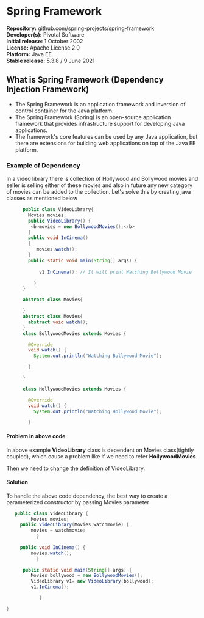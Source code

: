 # Spring Framework


  <b> Repository:</b> github.com/spring-projects/spring-framework </br>
  <b> Developer(s):</b> Pivotal Software </br>
  <b> Initial release:</b> 1 October 2002 </br>
  <b> License:</b> Apache License 2.0 </br>
  <b> Platform:</b> Java EE</br>
  <b> Stable release:</b> 5.3.8 / 9 June 2021</br>

## What is Spring Framework (Dependency Injection Framework)
<ul>
  <li> The Spring Framework is an application framework and inversion of control container for the Java platform. </li>
  <li> The Spring Framework (Spring) is an open-source application framework that provides infrastructure support for developing Java applications.</li>
  <li> The framework's core features can be used by any Java application, but there are extensions for building web applications on top of the Java EE platform.</li>
</ul>  

### Example of Dependency 
In a video library there is collection of Hollywood and Bollywood movies and seller is selling either of these movies and also in future any new category of movies can be added to the collection.
Let's solve this by creating java classes as mentioned below
```java
      public class VideoLibrary{
        Movies movies;
        public VideoLibrary() {
         <b>movies = new BollywoodMovies();</b>
        }
        public void InCinema()
        {
           movies.watch();
        }
        public static void main(String[] args) {
           
            v1.InCinema(); // It will print Watching Bollywood Movie

	      }
      }

      abstract class Movies{

      }
      abstract class Movies{
        abstract void watch();
      }
      class BollywoodMovies extends Movies {

        @Override
        void watch() {
          System.out.println("Watching Bollywood Movie");

        }

      }

      class HollywoodMovies extends Movies {

        @Override
        void watch() {
          System.out.println("Watching Hollywood Movie");

        }

```

#### Problem in above code
<p>In above example <b>VideoLibrary</b> class is dependent on Movies class(tightly coupled), which cause a problem like if we need to refer <b>HollywoodMovies</b></p> Then we need to change the definition of VideoLibrary.</p>

#### Solution 
<p> To handle the above code dependency, the best way to create a parameterized constructor by passing Movies parameter</p>


```java
   public class VideoLibrary {
         Movies movies; 
     public VideoLibrary(Movies watchmovie) {
         movies = watchmovie;
           }
         
     public void InCinema() {
         movies.watch();
           }

      public static void main(String[] args) {
         Movies bollywood = new BollywoodMovies();
         VideoLibrary v1= new VideoLibrary(bollywood);
         v1.InCinema();

            }

}
```
```


